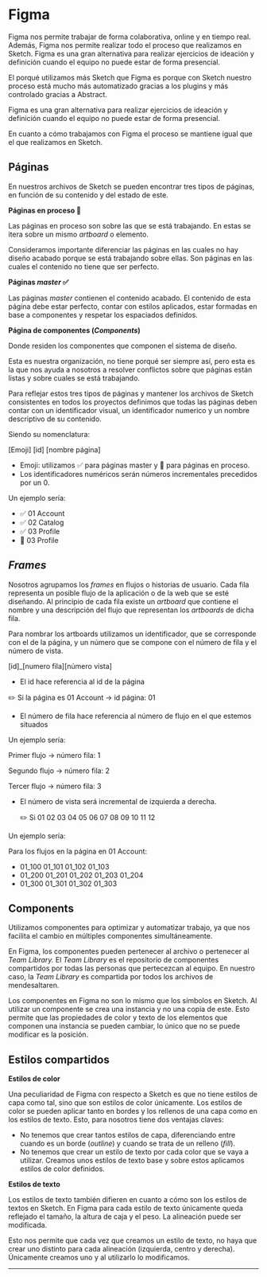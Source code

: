 # Figma

Figma nos permite trabajar de forma colaborativa, online y en tiempo real. Además, Figma nos permite realizar todo el proceso que realizamos en Sketch. Figma es una gran alternativa para realizar ejercicios de ideación y definición cuando el equipo no puede estar de forma presencial. 

El porqué utilizamos más Sketch que Figma es porque con Sketch nuestro proceso está mucho más automatizado gracias a los plugins y más controlado gracias a Abstract.

Figma es una gran alternativa para realizar ejercicios de ideación y definición cuando el equipo no puede estar de forma presencial. 

En cuanto a cómo trabajamos con Figma el proceso se mantiene igual que el que realizamos en Sketch. 

## Páginas

En nuestros archivos de Sketch se pueden encontrar tres tipos de páginas, en función de su contenido y del estado de este.

**Páginas en proceso 🔩** 

Las páginas en proceso son sobre las que se está trabajando. En estas se itera sobre un mismo *artboard* o elemento.

Consideramos importante diferenciar las páginas en las cuales no hay diseño acabado porque se está trabajando sobre ellas. Son páginas en las cuales el contenido no tiene que ser perfecto. 

**Páginas *master* ✅** 

Las páginas *master* contienen el contenido acabado. El contenido de esta página debe estar perfecto, contar con estilos aplicados, estar formadas en base a componentes y respetar los espaciados definidos.

**Página de componentes (*Components*)** 

Donde residen los componentes que componen el  sistema de diseño.

Esta es nuestra organización, no tiene porqué ser siempre así, pero esta es la que nos ayuda a nosotros a resolver conflictos sobre que páginas están listas y sobre cuales se está trabajando.

Para reflejar estos tres tipos de páginas y mantener los archivos de Sketch consistentes en todos los proyectos definimos que todas las páginas deben contar con un identificador visual, un identificador numerico y un nombre descriptivo de su contenido. 

Siendo su nomenclatura:

[Emoji] [id] [nombre página]

- Emoji: utilizamos ✅ para páginas master y 🔩 para páginas en proceso.
- Los identificadores numéricos serán números incrementales precedidos por un 0.

 

Un ejemplo sería: 

- ✅ 01 Account
- ✅ 02 Catalog
- ✅ 03 Profile
- 🔩 03 Profile

## *Frames*

Nosotros agrupamos los *frames* en flujos o historias de usuario. Cada fila representa un posible flujo de la aplicación o de la web que se esté diseñando. Al principio de cada fila existe un *artboard* que contiene el nombre y una descripción del flujo que representan los *artboards* de dicha fila. 

Para nombrar los artboards utilizamos un identificador, que se corresponde con el de la página, y un número que se compone con el número de fila y el número de vista.  

[id]_[numero fila][número vista]

- El id hace referencia al id de la página

 ✏️ Si la página es 01 Account → id página: 01

- El número de fila hace referencia al número de flujo en el que estemos situados

 

Un ejemplo sería: 

Primer flujo → número fila: 1

Segundo flujo → número fila: 2

Tercer flujo → número fila: 3

- El número de vista será incremental de izquierda a derecha.

     ✏️ Si 01 02 03 04 05 06 07 08 09 10 11 12 

     

 

Un ejemplo sería: 

Para los flujos  en la página en 01 Account:

- 01_100 01_101 01_102 01_103
- 01_200 01_201 01_202 01_203 01_204
- 01_300 01_301 01_302 01_303

## Components

Utilizamos componentes para optimizar y automatizar trabajo, ya que nos facilita el cambio en múltiples componentes simultáneamente.

En Figma, los componentes pueden pertenecer al archivo o pertenecer al *Team Library.* El *Team Library* es el repositorio de componentes compartidos por todas las personas que pertecezcan al equipo. En nuestro caso, la *Team Library* es compartida por todos los archivos de mendesaltaren. 

Los componentes en Figma no son lo mismo que los símbolos en Sketch. Al utilizar un componente se crea una instancia y no una copia de este. Esto permite que las propiedades de color y texto de los elementos que componen una instancia se pueden cambiar, lo único que no se puede modificar es la posición. 

## Estilos compartidos

**Estilos de color**

Una peculiaridad de Figma con respecto a Sketch es que no tiene estilos de capa como tal, sino que son estilos de color únicamente. Los estilos de color se pueden aplicar tanto en bordes y los rellenos de una capa como en los estilos de texto. Esto, para nosotros tiene dos ventajas claves:

- No tenemos que crear tantos estilos de capa, diferenciando entre cuando es un borde (*outline*) y cuando se trata de un relleno (*fill*).
- No tenemos que crear un estilo de texto por cada color que se vaya a utilizar. Creamos unos estilos de texto base y sobre estos aplicamos estilos de color definidos.

**Estilos de texto**

Los estilos de texto también difieren en cuanto a cómo son los estilos de textos en Sketch. En Figma para cada estilo de texto únicamente queda reflejado el tamaño, la altura de caja y el peso. La alineación puede ser modificada. 

Esto nos permite que cada vez que creamos un estilo de texto, no haya que crear uno distinto para cada alineación (izquierda, centro y derecha). Únicamente creamos uno y al utilizarlo lo modificamos. 

---
